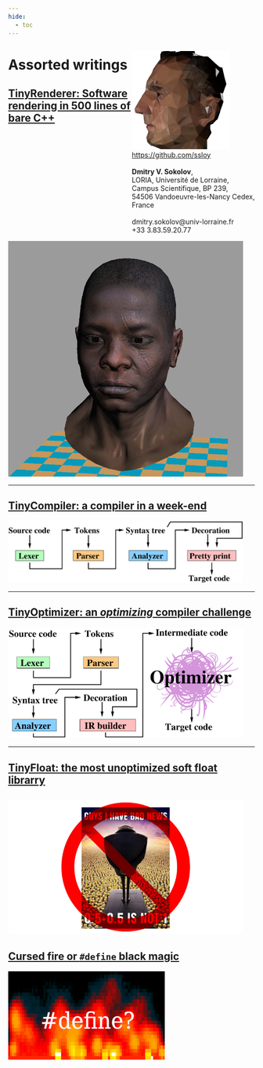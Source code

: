 ```yaml
---
hide:
  - toc
---
```


<p  style="float: right">
<a href="https://github.com/ssloy">
<img src="haqreu200px.png" /><br/>
https://github.com/ssloy</a>
<br/>&nbsp<br/>
<b>Dmitry V. Sokolov</b>,
<br/>
LORIA, Université de Lorraine, <br/> Campus Scientifique, BP 239, <br/>54506 Vandoeuvre-les-Nancy Cedex, <br/>France
<br/>&nbsp<br/>
dmitry.sokolov@univ-lorraine.fr<br/>
+33 3.83.59.20.77
<br/>
</p>


# Assorted writings

## [TinyRenderer: Software rendering in 500 lines of bare C++](tinyrenderer/index.md)
[<img src="tinyrenderer/home/africanhead.png" width="480">](tinyrenderer/index.md)

---

## [TinyCompiler: a compiler in a week-end](tinycompiler/index.md)
[<img src="tinycompiler/home/compiler.png" width="480">](tinycompiler/index.md)

---

## [TinyOptimizer: an *optimizing* compiler challenge](tinyoptimizer/index.md)
[<img src="tinyoptimizer/home/tinyoptimizer.png" width="480">](tinyoptimizer/index.md)

---

## [TinyFloat: the most unoptimized soft float librarry](tinyfloat/index.md)
[<img src="tinyfloat/home/bad-news.jpg" width="480">](tinyfloat/index.md)
---

## [Cursed fire or `#define` black magic](strange/cursed-fire.md)
[![](strange/cursed-fire/define-320.png)](strange/cursed-fire.md)

